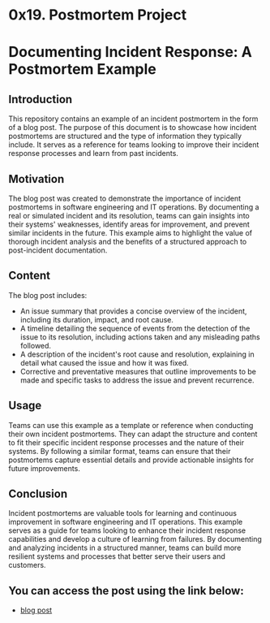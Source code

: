 # 0x19. Postmortem Project

# Documenting Incident Response: A Postmortem Example

## Introduction
This repository contains an example of an incident postmortem in the form of a blog post. The purpose of this document is to showcase how incident postmortems are structured and the type of information they typically include. It serves as a reference for teams looking to improve their incident response processes and learn from past incidents.

## Motivation
The blog post was created to demonstrate the importance of incident postmortems in software engineering and IT operations. By documenting a real or simulated incident and its resolution, teams can gain insights into their systems' weaknesses, identify areas for improvement, and prevent similar incidents in the future. This example aims to highlight the value of thorough incident analysis and the benefits of a structured approach to post-incident documentation.

## Content
The blog post includes:
- An issue summary that provides a concise overview of the incident, including its duration, impact, and root cause.
- A timeline detailing the sequence of events from the detection of the issue to its resolution, including actions taken and any misleading paths followed.
- A description of the incident's root cause and resolution, explaining in detail what caused the issue and how it was fixed.
- Corrective and preventative measures that outline improvements to be made and specific tasks to address the issue and prevent recurrence.

## Usage
Teams can use this example as a template or reference when conducting their own incident postmortems. They can adapt the structure and content to fit their specific incident response processes and the nature of their systems. By following a similar format, teams can ensure that their postmortems capture essential details and provide actionable insights for future improvements.

## Conclusion
Incident postmortems are valuable tools for learning and continuous improvement in software engineering and IT operations. This example serves as a guide for teams looking to enhance their incident response capabilities and develop a culture of learning from failures. By documenting and analyzing incidents in a structured manner, teams can build more resilient systems and processes that better serve their users and customers.

## You can access the post using the link below:
- [blog post](https://nerdsnotepad.blogspot.com/2024/01/lessons-learned-resolving-web.html)
